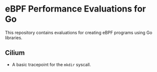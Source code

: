 # eBPF Performance Evaluations for Go
This repository contains evaluations for creating eBPF programs using Go libraries.

## Cilium
- A basic tracepoint for the `mkdir` syscall. 
